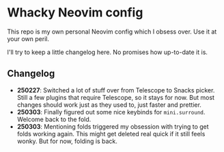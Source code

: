 # Whacky Neovim config

This repo is my own personal Neovim config which I obsess over. Use it at your
own peril.

I'll try to keep a little changelog here. No promises how up-to-date it is.

## Changelog

- **250227**: Switched a lot of stuff over from Telescope to Snacks picker.
  Still a few plugins that require Telescope, so it stays for now. But most
  changes should work just as they used to, just faster and prettier.
- **250303**: Finally figured out some nice keybinds for `mini.surround`.
  Welcome back to the fold.
- **250303**: Mentioning folds triggered my obsession with trying to get folds
  working again. This might get deleted real quick if it still feels wonky. But
  for now, folding is back.
